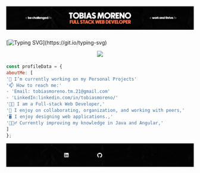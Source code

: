 <div>
<h1 align = "center"> 
<img src="BannerTop1.jpeg" />
</h1>
</div>
<!-- **TobiasMoreno/TobiasMoreno** is a ✨ _special_ ✨ repository because its `README.md` (this file) appears on your GitHub profile. -->

[![Typing SVG](https://readme-typing-svg.demolab.com?font=Poppins&weight=500&size=34&pause=20000&color=FE7346&center=true&vCenter=true&width=1000&lines=What+I'm/'ve+been+working+with...)](https://git.io/typing-svg)

<div> 
  <p align="center">
    <a href="https://skillicons.dev">
      <img src="https://skillicons.dev/icons?i=js,ts,angular,git,github,dotnet,java,spring" />
    </a>
  </p>
</div>

```js
const profileData = {
aboutMe: [
'🔭 I’m currently working on my Personal Projects'
'📫 How to reach me:'
- 'Email: tobiasmoreno.tm.21@gmail.com'
- 'LinkedIn:linkedin.com/in/tobiasmoreno/'
'👨‍💻 I am a Full-stack Web Developer,'
'🚀 I enjoy on collaborating, organization, and working with peers,'
'🖥 I enjoy designing web applications.,'
'🙇🏻‍♂️ Currently improving my knowledge in Java and Angular,'
]
};
```

![Texto alternativo](BannerBot.gif)

